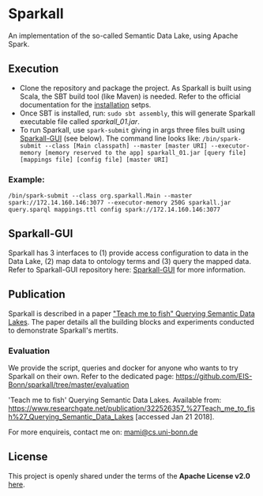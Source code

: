 # Sparkall
An implementation of the so-called Semantic Data Lake, using Apache Spark.

## Execution
- Clone the repository and package the project. As Sparkall is built using Scala, the SBT build tool (like Maven) is needed. Refer to the official documentation for the [installation](https://www.scala-sbt.org/1.0/docs/Setup.html) setps.
- Once SBT is installed, run: `sudo sbt assembly`, this will generate Sparkall executable file called *sparkall_01.jar*.
- To run Sparkall, use `spark-submit` giving in args three files built using [Sparkall-GUI](https://github.com/EIS-Bonn/spakall-gui) (see below).
The command line looks like:
`/bin/spark-submit --class [Main classpath] --master [master URI] --executor-memory [memory reserved to the app] sparkall_01.jar [query file] [mappings file] [config file] [master URI]`

### Example:
`/bin/spark-submit --class org.sparkall.Main --master spark://172.14.160.146:3077 --executor-memory 250G sparkall.jar query.sparql mappings.ttl config spark://172.14.160.146:3077`

## Sparkall-GUI
Sparkall has 3 interfaces to (1) provide access configuration to data in the Data Lake, (2) map data to ontology terms and (3) query the mapped data. Refer to Sparkall-GUI repository here: [Sparkall-GUI](https://github.com/EIS-Bonn/sparkall-gui) for more information.

## Publication
Sparkall is described in a paper ["Teach me to fish" Querying Semantic Data Lakes](https://www.researchgate.net/publication/322526357_%27Teach_me_to_fish%27_Querying_Semantic_Data_Lakes). The paper details all the building blocks and experiments conducted to demonstrate Sparkall's mertits.

### Evaluation
We provide the script, queries and docker for anyone who wants to try Sparkall on their own. Refer to the dedicated page: https://github.com/EIS-Bonn/sparkall/tree/master/evaluation

'Teach me to fish' Querying Semantic Data Lakes. Available from: https://www.researchgate.net/publication/322526357_%27Teach_me_to_fish%27_Querying_Semantic_Data_Lakes [accessed Jan 21 2018]. 

For more enquireis, contact me on: mami@cs.uni-bonn.de

License
-------

This project is openly shared under the terms of the __Apache License
v2.0__ [here](./LICENSE).


